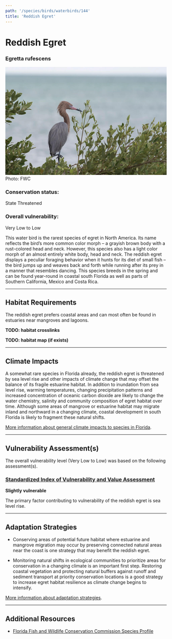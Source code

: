 ```yaml
---
path: '/species/birds/waterbirds/144'
title: 'Reddish Egret'
---
```


# Reddish Egret

### Egretta rufescens

<div id="TopSection">

<div class="header-photo"><img src="144.jpg" alt="Photo for Reddish Egret"/>
<figcaption>Photo: FWC</figcaption></div>

<div>

### Conservation status:

State Threatened

### Overall vulnerability:

Very Low to Low

</div>
</div>

This water bird is the rarest species of egret in North America.  Its name reflects the bird’s more common color morph – a grayish brown body with a rust-colored head and neck.  However, this species also has a light color morph of an almost entirely white body, head and neck.  The reddish egret displays a peculiar foraging behavior when it hunts for its diet of small fish – the bird jumps up and weaves back and forth while running after its prey in a manner that resembles dancing. This species breeds in the spring and can be found year-round in coastal south Florida as well as parts of Southern California, Mexico and Costa Rica.

<hr />

## Habitat Requirements



The reddish egret prefers coastal areas and can most often be found in estuaries near mangroves and lagoons.

**TODO: habitat crosslinks**

**TODO: habitat map (if exists)**

<hr />

## Climate Impacts

A somewhat rare species in Florida already, the reddish egret is threatened by sea level rise and other impacts of climate change that may offset the balance of its fragile estuarine habitat.  In addition to inundation from sea level rise, warming temperatures, changing precipitation patterns and increased concentration of oceanic carbon dioxide are likely to change the water chemistry, salinity and community composition of egret habitat over time.  Although some areas of mangrove or estuarine habitat may migrate inland and northward in a changing climate, coastal development in south Florida is likely to fragment these natural shifts.

[More information about general climate impacts to species in Florida](/impacts/species).



<hr />

## Vulnerability Assessment(s)

The overall vulnerability level (Very Low to Low) was based on the following assessment(s).
#### 
<div class="vulnerability-header">
<h3><a href="/impacts/vulnerability/sivva/species">Standardized Index of Vulnerability and Value Assessment</a></h3>
<b class="slight">Slightly vulnerable</b>
</div> 

The primary factor contributing to vulnerability of the reddish egret is sea level rise.


<hr />

## Adaptation Strategies

- Conserving areas of potential future habitat where estuarine and mangrove migration may occur by preserving connected natural areas near the coast is one strategy that may benefit the reddish egret.

- Monitoring natural shifts in ecological communities to prioritize areas for conservation in a changing climate is an important first step.  Restoring coastal vegetation and protecting natural buffers against runoff and sediment transport at priority conservation locations is a good strategy to increase egret habitat resilience as climate change begins to intensify.

[More information about adaptation strategies](/strategies).

<hr />


## Additional Resources

- [Florida Fish and Wildlife Conservation Commission Species Profile](https://myfwc.com/wildlifehabitats/profiles/birds/waterbirds/reddish-egret/)
